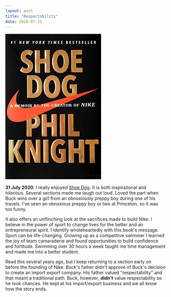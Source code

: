 ```yaml
---
layout: post
title: "Respectability"
date: 2020-07-31
---
```


<p><img src="/static/img/shoedog.jpg" width="300"/></p>

						
<p><b>31 July 2020</b>:  I really enjoyed <u>Shoe Dog</u>.  It is both inspirational and hilarious.
			Several sections made me laugh out loud.  Loved the part when Buck wins over a girl from an obnoxiously
			preppy boy during one of his travels.  I've seen an obnoxious preppy boy or two at Princeton, so it was too funny.
</p>
		
<p>
			It also offers an unflinching look at the sacrifices made to 
			build Nike.  I believe in the power of sport to change lives for the better and an 
			entrepreneural spirit.  I identify wholeheartedly with this book's message.  Sport can be life-changing.  
			Growing up as a competitive swimmer I learned the joy of team camaraderie and found opportunities
			to build confidence and fortitude. Swimming over 30 hours a week taught me time management and made me into a better student.  
		</p>

<p> Read this several years ago, but I keep returning to a section early on before the founding of Nike.  Buck's
			father didn't approve of Buck's decision to create an import export company.
			His father valued "respectability" and that meant a traditional path.  
			Buck, however, <b><em>didn't</em></b> value respectability so he took chances.  He kept at his import/export business 
			and we all know how the story ends. 
</p>
	